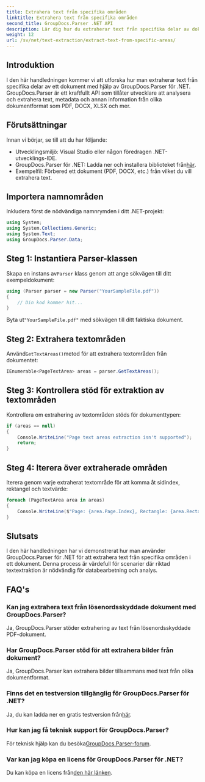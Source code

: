 ```yaml
---
title: Extrahera text från specifika områden
linktitle: Extrahera text från specifika områden
second_title: GroupDocs.Parser .NET API
description: Lär dig hur du extraherar text från specifika delar av dokument med GroupDocs.Parser för .NET. Enkel steg-för-steg guide.
weight: 12
url: /sv/net/text-extraction/extract-text-from-specific-areas/
---
```

## Introduktion
I den här handledningen kommer vi att utforska hur man extraherar text från specifika delar av ett dokument med hjälp av GroupDocs.Parser för .NET. GroupDocs.Parser är ett kraftfullt API som tillåter utvecklare att analysera och extrahera text, metadata och annan information från olika dokumentformat som PDF, DOCX, XLSX och mer.
## Förutsättningar
Innan vi börjar, se till att du har följande:
- Utvecklingsmiljö: Visual Studio eller någon föredragen .NET-utvecklings-IDE.
-  GroupDocs.Parser för .NET: Ladda ner och installera biblioteket från[här](https://releases.groupdocs.com/parser/net/).
- Exempelfil: Förbered ett dokument (PDF, DOCX, etc.) från vilket du vill extrahera text.

## Importera namnområden
Inkludera först de nödvändiga namnrymden i ditt .NET-projekt:
```csharp
using System;
using System.Collections.Generic;
using System.Text;
using GroupDocs.Parser.Data;
```
## Steg 1: Instantiera Parser-klassen
 Skapa en instans av`Parser` klass genom att ange sökvägen till ditt exempeldokument:
```csharp
using (Parser parser = new Parser("YourSampleFile.pdf"))
{
    // Din kod kommer hit...
}
```
 Byta ut`"YourSampleFile.pdf"` med sökvägen till ditt faktiska dokument.
## Steg 2: Extrahera textområden
 Använd`GetTextAreas()`metod för att extrahera textområden från dokumentet:
```csharp
IEnumerable<PageTextArea> areas = parser.GetTextAreas();
```
## Steg 3: Kontrollera stöd för extraktion av textområden
Kontrollera om extrahering av textområden stöds för dokumenttypen:
```csharp
if (areas == null)
{
    Console.WriteLine("Page text areas extraction isn't supported");
    return;
}
```
## Steg 4: Iterera över extraherade områden
Iterera genom varje extraherat textområde för att komma åt sidindex, rektangel och textvärde:
```csharp
foreach (PageTextArea area in areas)
{
    Console.WriteLine($"Page: {area.Page.Index}, Rectangle: {area.Rectangle}, Text: {area.Text}");
}
```

## Slutsats
I den här handledningen har vi demonstrerat hur man använder GroupDocs.Parser för .NET för att extrahera text från specifika områden i ett dokument. Denna process är värdefull för scenarier där riktad textextraktion är nödvändig för databearbetning och analys.

## FAQ's
### Kan jag extrahera text från lösenordsskyddade dokument med GroupDocs.Parser?
Ja, GroupDocs.Parser stöder extrahering av text från lösenordsskyddade PDF-dokument.
### Har GroupDocs.Parser stöd för att extrahera bilder från dokument?
Ja, GroupDocs.Parser kan extrahera bilder tillsammans med text från olika dokumentformat.
### Finns det en testversion tillgänglig för GroupDocs.Parser för .NET?
 Ja, du kan ladda ner en gratis testversion från[här](https://releases.groupdocs.com/).
### Hur kan jag få teknisk support för GroupDocs.Parser?
 För teknisk hjälp kan du besöka[GroupDocs.Parser-forum](https://forum.groupdocs.com/c/parser/17).
### Var kan jag köpa en licens för GroupDocs.Parser för .NET?
 Du kan köpa en licens från[den här länken](https://purchase.groupdocs.com/buy).